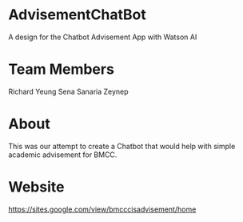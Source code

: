 # AdvisementChatBot
A design for the Chatbot Advisement App with Watson AI

# Team Members
Richard Yeung
Sena
Sanaria
Zeynep

# About
This was our attempt to create a Chatbot that would help with simple academic advisement for BMCC.

# Website
https://sites.google.com/view/bmcccisadvisement/home
